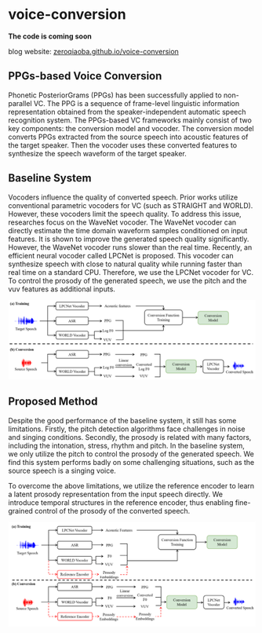 # voice-conversion

**The code is coming soon**

blog website: [zeroqiaoba.github.io/voice-conversion](https://zeroqiaoba.github.io/voice-conversion/)

## PPGs-based Voice Conversion

Phonetic PosteriorGrams (PPGs) has been successfully applied to non-parallel VC. The PPG is a sequence of frame-level linguistic information representation obtained from the speaker-independent automatic speech recognition system. The PPGs-based VC frameworks mainly consist of two key components: the conversion model and vocoder.  The conversion model converts PPGs extracted from the source speech into acoustic features of the target speaker.  Then the vocoder uses these converted features to synthesize the speech waveform of the target speaker.          



## Baseline System

Vocoders influence the quality of converted speech. Prior works utilize conventional parametric vocoders for VC (such as STRAIGHT and WORLD).   However, these vocoders limit the speech quality. To address this issue, researches focus on the WaveNet vocoder. The WaveNet vocoder can directly estimate the time domain waveform samples conditioned on input features.  It is shown to improve the generated speech quality significantly. However, the WaveNet vocoder runs slower than the real time. Recently, an efficient neural vocoder called LPCNet is proposed. This vocoder can synthesize speech with close to natural quality while running faster than real time on a standard CPU. Therefore, we use the LPCNet vocoder for VC. To control the prosody of the generated speech, we use the pitch and the vuv features as additional inputs. 



 ![1](https://github.com/zeroQiaoba/voice-conversion/raw/master/image/1.png)



## Proposed Method

Despite the good performance of the baseline system, it still has some limitations. Firstly, the pitch detection algorithms face challenges in noise and singing conditions. Secondly, the prosody is related with many factors, including the intonation, stress, rhythm and pitch. In the baseline system, we only utilize the pitch to control the prosody of the generated speech. We find this system performs badly on some challenging situations, such as the source speech is a singing voice.

To overcome the above limitations, we utilize the reference encoder to learn a latent prosody  representation from the input speech directly. We introduce temporal structures in the reference encoder,             thus enabling fine-grained control of the prosody of the converted speech. 

 ![1](https://github.com/zeroQiaoba/voice-conversion/raw/master/image/2.png)
